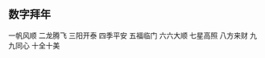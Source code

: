 <!-- 
title: 数字拜年
from: tiktok
create: 2020-02-03
tags: wordings,numbers
-->

## 数字拜年

一帆风顺
二龙腾飞
三阳开泰
四季平安
五福临门
六六大顺
七星高照
八方来财
九九同心
十全十美
